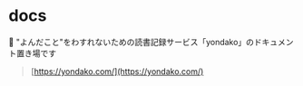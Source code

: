 # docs

🐙
"よんだこと"をわすれないための読書記録サービス「yondako」のドキュメント置き場です

> [https://yondako.com/](https://yondako.com/)
